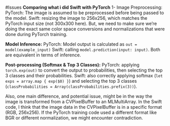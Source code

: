 #Issues
**Comparing what i did Swift with PyTorch**
1- Image Preprocessing: 
PyTorch: The image is assumed to be preprocessed before being passed to the model. 
Swift: resizing the image to 256x256, which matches the PyTorch input size (not 300x300 here). 
But, we need to make sure we’re doing the exact same color space conversions and normalizations that were done during PyTorch training. 

**Model Inference:**
PyTorch: Model output is calculated as `out = model(example_input)` 
Swift: calling `model.prediction(input: input)`. 
Both are equivalent in terms of inference. 

**Post-processing (Softmax & Top 3 Classes):**
PyTorch: applying `torch.exp(out)` to convert the output to probabilities, then selecting the top 3 classes and their probabilities. 
Swift: also correctly applying softmax (`let exps = array.map { exp($0) }`) and selecting the top 3 classes (`classProbabilities = Array(classProbabilities.prefix(3))`). 

Also, one main difference, and potential issue, might be in the way the image is transformed from a CVPixelBuffer to an MLMultiArray. 
In the Swift code, I think that the image data in the CVPixelBuffer is in a specific format (RGB, 256x256). 
If the PyTorch training code used a different format like BGR or different normalization, we might encounter contradiction.
